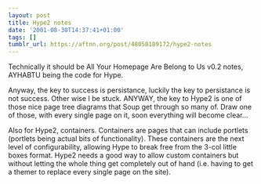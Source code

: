 ```yaml
---
layout: post
title: Hype2 notes
date: '2001-08-30T14:37:41+01:00'
tags: []
tumblr_url: https://aftnn.org/post/48058189172/hype2-notes
---
```

<p>Technically it should be All Your Homepage Are Belong to Us v0.2 notes, AYHABTU being the code for Hype.</p>
<p>Anyway, the key to success is persistance, luckily the key to persistance is not success. Other wise I be stuck. ANYWAY, the key to Hype2 is one of those nice page tree diagrams that Soup get through so many of. Draw one of those, with every single page on it, soon everything will become clear&hellip;</p>
<p>Also for Hype2, containers. Containers are pages that can include portlets (portlets being actual bits of functionality). These containers are the next level of configurability, allowing Hype to break free from the 3-col little boxes format. Hype2 needs a good way to allow custom containers but without letting the whole thing get completely out of hand (i.e. having to get a themer to replace every single page on the site).</p>
